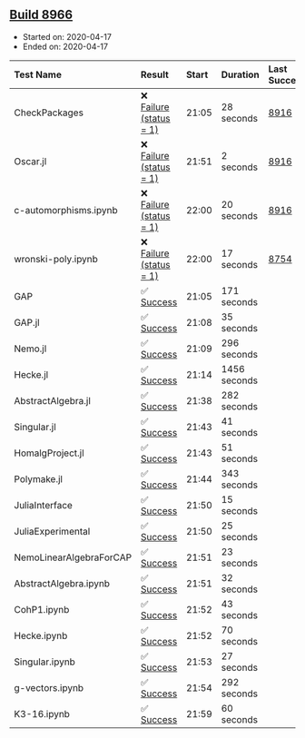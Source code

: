 ## [Build 8966](https://oscarci.mathematik.uni-kl.de/job/oscar/8966/)

* Started on: 2020-04-17
* Ended on: 2020-04-17

| Test Name    | Result | Start | Duration | Last Success | First Failure |
|:-------------|:-------|:------|:---------|:-------------|:--------------|
| CheckPackages | ❌ [Failure (status = 1)](https://oscarci.mathematik.uni-kl.de/job/oscar/8966/artifact/logs/build-8966/CheckPackages.log) | 21:05 | 28 seconds | [8916](https://oscarci.mathematik.uni-kl.de/job/oscar/8916/) | [8920](https://oscarci.mathematik.uni-kl.de/job/oscar/8920/) |
| Oscar.jl | ❌ [Failure (status = 1)](https://oscarci.mathematik.uni-kl.de/job/oscar/8966/artifact/logs/build-8966/Oscar.jl.log) | 21:51 | 2 seconds | [8916](https://oscarci.mathematik.uni-kl.de/job/oscar/8916/) | [8920](https://oscarci.mathematik.uni-kl.de/job/oscar/8920/) |
| c-automorphisms.ipynb | ❌ [Failure (status = 1)](https://oscarci.mathematik.uni-kl.de/job/oscar/8966/artifact/logs/build-8966/c-automorphisms.ipynb.log) | 22:00 | 20 seconds | [8916](https://oscarci.mathematik.uni-kl.de/job/oscar/8916/) | [8920](https://oscarci.mathematik.uni-kl.de/job/oscar/8920/) |
| wronski-poly.ipynb | ❌ [Failure (status = 1)](https://oscarci.mathematik.uni-kl.de/job/oscar/8966/artifact/logs/build-8966/wronski-poly.ipynb.log) | 22:00 | 17 seconds | [8754](https://oscarci.mathematik.uni-kl.de/job/oscar/8754/) | [8755](https://oscarci.mathematik.uni-kl.de/job/oscar/8755/) |
| GAP | ✅ [Success](https://oscarci.mathematik.uni-kl.de/job/oscar/8966/artifact/logs/build-8966/GAP.log) | 21:05 | 171 seconds |  |  |
| GAP.jl | ✅ [Success](https://oscarci.mathematik.uni-kl.de/job/oscar/8966/artifact/logs/build-8966/GAP.jl.log) | 21:08 | 35 seconds |  |  |
| Nemo.jl | ✅ [Success](https://oscarci.mathematik.uni-kl.de/job/oscar/8966/artifact/logs/build-8966/Nemo.jl.log) | 21:09 | 296 seconds |  |  |
| Hecke.jl | ✅ [Success](https://oscarci.mathematik.uni-kl.de/job/oscar/8966/artifact/logs/build-8966/Hecke.jl.log) | 21:14 | 1456 seconds |  |  |
| AbstractAlgebra.jl | ✅ [Success](https://oscarci.mathematik.uni-kl.de/job/oscar/8966/artifact/logs/build-8966/AbstractAlgebra.jl.log) | 21:38 | 282 seconds |  |  |
| Singular.jl | ✅ [Success](https://oscarci.mathematik.uni-kl.de/job/oscar/8966/artifact/logs/build-8966/Singular.jl.log) | 21:43 | 41 seconds |  |  |
| HomalgProject.jl | ✅ [Success](https://oscarci.mathematik.uni-kl.de/job/oscar/8966/artifact/logs/build-8966/HomalgProject.jl.log) | 21:43 | 51 seconds |  |  |
| Polymake.jl | ✅ [Success](https://oscarci.mathematik.uni-kl.de/job/oscar/8966/artifact/logs/build-8966/Polymake.jl.log) | 21:44 | 343 seconds |  |  |
| JuliaInterface | ✅ [Success](https://oscarci.mathematik.uni-kl.de/job/oscar/8966/artifact/logs/build-8966/JuliaInterface.log) | 21:50 | 15 seconds |  |  |
| JuliaExperimental | ✅ [Success](https://oscarci.mathematik.uni-kl.de/job/oscar/8966/artifact/logs/build-8966/JuliaExperimental.log) | 21:50 | 25 seconds |  |  |
| NemoLinearAlgebraForCAP | ✅ [Success](https://oscarci.mathematik.uni-kl.de/job/oscar/8966/artifact/logs/build-8966/NemoLinearAlgebraForCAP.log) | 21:51 | 23 seconds |  |  |
| AbstractAlgebra.ipynb | ✅ [Success](https://oscarci.mathematik.uni-kl.de/job/oscar/8966/artifact/logs/build-8966/AbstractAlgebra.ipynb.log) | 21:51 | 32 seconds |  |  |
| CohP1.ipynb | ✅ [Success](https://oscarci.mathematik.uni-kl.de/job/oscar/8966/artifact/logs/build-8966/CohP1.ipynb.log) | 21:52 | 43 seconds |  |  |
| Hecke.ipynb | ✅ [Success](https://oscarci.mathematik.uni-kl.de/job/oscar/8966/artifact/logs/build-8966/Hecke.ipynb.log) | 21:52 | 70 seconds |  |  |
| Singular.ipynb | ✅ [Success](https://oscarci.mathematik.uni-kl.de/job/oscar/8966/artifact/logs/build-8966/Singular.ipynb.log) | 21:53 | 27 seconds |  |  |
| g-vectors.ipynb | ✅ [Success](https://oscarci.mathematik.uni-kl.de/job/oscar/8966/artifact/logs/build-8966/g-vectors.ipynb.log) | 21:54 | 292 seconds |  |  |
| K3-16.ipynb | ✅ [Success](https://oscarci.mathematik.uni-kl.de/job/oscar/8966/artifact/logs/build-8966/K3-16.ipynb.log) | 21:59 | 60 seconds |  |  |
